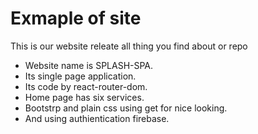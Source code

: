 # Exmaple of site
This is our website releate all thing you find about or repo

* Website name is SPLASH-SPA.
* Its single page application.
* Its code by react-router-dom.
* Home page has six services.
* Bootstrp and plain css using get for nice looking.
* And using authientication firebase. 
